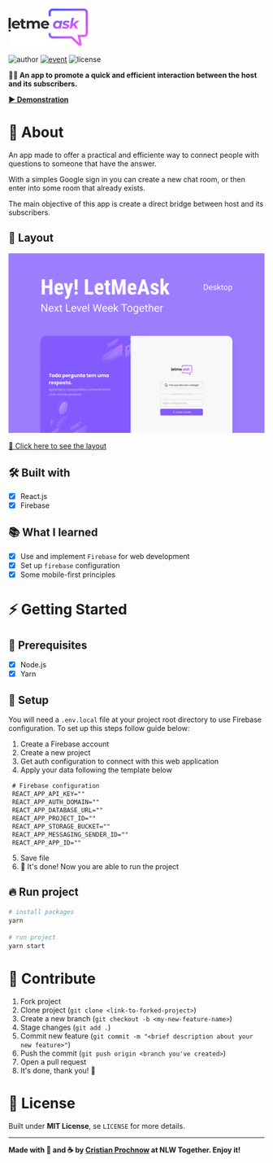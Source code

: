 ![logo]

![author] [![event]][event-url] ![license]

 **🙋‍♂️ An app to promote a quick and efficient interaction between the host and its subscribers.**

 **[▶ Demonstration][demo]**

# 📖 About

 An app made to offer a practical and efficiente way to connect people with questions to someone that have the answer.

 With a simples Google sign in you can create a new chat room, or then enter into some room that already exists.

 The main objective of this app is create a direct bridge between host and its subscribers.

 ## 🎨 Layout
 ![layout]

 [🔗 Click here to see the layout][layout-url]

 ## 🛠 Built with
 - [x] React.js
 - [x] Firebase

 ## 📚 What I learned
 - [x] Use and implement `Firebase` for web development
 - [x] Set up `firebase` configuration
 - [x] Some mobile-first principles

# ⚡ Getting Started
 ## 🧰 Prerequisites
 - [x] Node.js
 - [x] Yarn

 ## 📐 Setup
 You will need a `.env.local` file at your project root directory to use Firebase configuration. To set up this steps follow guide below:

 1. Create a Firebase account
 2. Create a new project
 3. Get auth configuration to connect with this web application
 4. Apply your data following the template below
 ```env
  # Firebase configuration
  REACT_APP_API_KEY=""
  REACT_APP_AUTH_DOMAIN=""
  REACT_APP_DATABASE_URL=""
  REACT_APP_PROJECT_ID=""
  REACT_APP_STORAGE_BUCKET=""
  REACT_APP_MESSAGING_SENDER_ID=""
  REACT_APP_APP_ID=""
 ```
 5. Save file
 6. 🎉 It's done! Now you are able to run the project
 ## 🔥 Run project
 ```bash
 # install packages
 yarn

 # run project
 yarn start
 ```

# 💪 Contribute
1. Fork project
2. Clone project (`git clone <link-to-forked-project>`)
3. Create a new branch (`git checkout -b <my-new-feature-name>`)
4. Stage changes (`git add .`)
5. Commit new feature (`git commit -m "<brief description about your new feature>"`)
6. Push the commit (`git push origin <branch you've created>`)
7. Open a pull request
8. It's done, thank you! 🎉

# 📜 License

 Built under **MIT License**, se `LICENSE` for more details.

---
**Made with 💜 and ☕ by [Cristian Prochnow][github] at NLW Together. Enjoy it!**

[logo]: ./.github/logo.png
[license]: https://img.shields.io/static/v1?label=license&message=MIT&color=835AFD&style=plastic
[author]: https://img.shields.io/static/v1?label=author&message=cristianprochnow&color=835AFD&style=plastic
[event]: https://img.shields.io/static/v1?label=event&message=NextLevelWeekTogether&color=835AFD&style=plastic
[event-url]: https://nextlevelweek.com/
[github]: https//github.com/cristianprochnow
[layout]: ./.github/thumbnail.png
[layout-url]: https://www.figma.com/file/2B7Naq0YAR24BIkCR1HFIQ/Hey-LetMeAsk-Copy?node-id=45%3A29835
[demo]: https://hey-letmeask.vercel.app/
